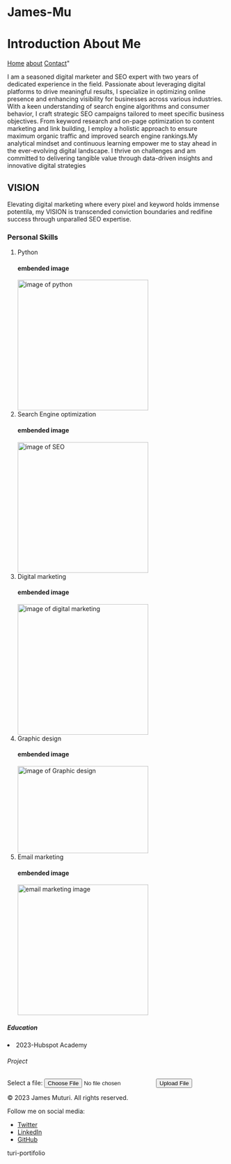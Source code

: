 # James-Mu<!DOCTYPE html>
<html>
<head>
</heading>
    <title>JAMES MUTURI PORTIFOLIO</title>
</heading>
<body>
    <heading>
        <h1>Introduction About Me</h1>
        <!-- navigation bar -->
         <nav>
            <!-- anchor tags-->
             <a href="/">Home</a>
             <a href="/">about</a>
             <a href="/">Contact</a>"
         </nav>
        <p>I am a seasoned digital marketer and SEO
expert with two years of dedicated
experience in the field. Passionate about
leveraging digital platforms to drive
meaningful results, I specialize in optimizing
online presence and enhancing visibility for
businesses across various industries.
With a keen understanding of search engine algorithms
and consumer behavior, I craft strategic SEO campaigns tailored 
to meet specific business objectives. 
From keyword research and on-page optimization to 
content marketing and link building, I employ a holistic 
approach to ensure maximum organic traffic and improved 
search engine rankings.My analytical mindset and continuous 
learning empower me to stay ahead in the ever-evolving 
digital landscape. I thrive on challenges and am committed to
 delivering tangible value through data-driven insights and 
 innovative digital strategies </p>
        <heading> 
            <h2>VISION</h2>
            <p>Elevating digital marketing where every pixel
                and keyword holds immense potentila, my VISION
                is transcended conviction boundaries and redifine
                success through unparalled SEO expertise.
            </p>
            <h3>Personal Skills</h3>
            <!--ordered list-->
            <ol>
                <li>Python</li>
                <h4>embended image</h4>
                <img src="python.jpg" alt ="image of python" width="300" heighr="200">
                <li> Search Engine optimization</li>
                <h4>embended image</h4>
                <img src="SEO.jpg"alt="image of SEO" width="300" length="200">
                <li>Digital marketing</li>
                <h4>embended image</h4>
                <img src="Digital marketing.jpg"alt="image of digital marketing" width="300" length="200">
                <li>Graphic design</li>
                <h4>embended image</h4>
                <img src ="Graphic design.jpeg" alt="image of Graphic design" width="300" height="200">
                <li>Email marketing</li>
                <h4>embended image</h4>
                <img src="email marketing.jpg"alt="email marketing image" width="300" length="200">
                </ol>
                <h5>Education</h5>
                <li>2023-Hubspot Academy</li>
                <h6> Project</h6>
            <form action="/upload_file.php" method="post" enctype="multipart/form-data">
  <label for="myFile">Select a file:</label>
  <input type="file" id="myFile" name="filename">
  <input type="submit" value="Upload File">
</form>
<!-- footer-->
 <footer>
    <p>© 2023 James Muturi. All rights reserved.</p>
    <p>Follow me on social media:</p>
    <ul>
        <li><a href="https://twitter.com/jamesmuturi">Twitter</a></li>
        <li><a href="https://linkedin.com/in/jamesmuturi">LinkedIn</a></li>
        <li><a href="https://github.com/jamesmuturi">GitHub</a></li>
    </ul>
 </footer>
</body>
</html>turi-portifolio
